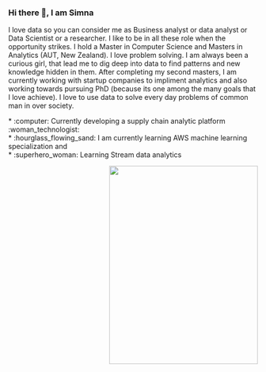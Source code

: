 ### Hi there 👋, I am Simna 
I love data so you can consider me as Business analyst or data analyst or Data Scientist or a researcher. I like to be in all these role when the opportunity strikes. I hold a Master in Computer Science and Masters in Analytics (AUT, New Zealand). I love problem solving. I am always been a curious girl, that lead me to dig deep into data to find patterns and new knowledge hidden in them. After completing my second masters, I am currently working with startup companies to impliment analytics and also working towards pursuing PhD (because its one among the many goals that I love achieve). I love to use data to solve every day problems of common man in over society.

<!--
**simnarassak/SimnaRassak** is a ✨ _special_ ✨ repository because its `README.md` (this file) appears on your GitHub profile.


-->
<p align="left">
           * :computer: Currently developing a supply chain analytic platform :woman_technologist:<br/>
           * :hourglass_flowing_sand: I am currently learning AWS machine learning specialization and<br/>
           * :superhero_woman: Learning Stream data analytics<br/>
       
  </p>
<p align="right">
          <img width="300" height="400" src="https://github.com/simnarassak/SimnaRassak/blob/master/SimnaRassak.png">
</p>
  
       
  

